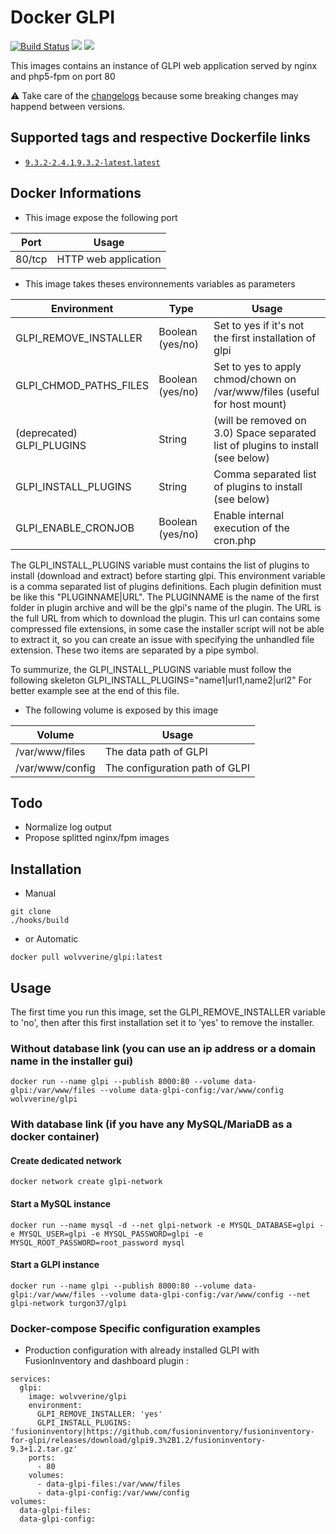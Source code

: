 # Docker GLPI

[![Build Status](https://travis-ci.com/Wolvverine/docker-glpi.svg?branch=master)](https://travis-ci.com/Wolvverine/docker-glpi)
[![](https://images.microbadger.com/badges/image/Wolvverine/glpi.svg)](https://microbadger.com/images/Wolvverine/glpi "Get your own image badge on microbadger.com")
[![](https://images.microbadger.com/badges/version/Wolvverine/glpi.svg)](https://microbadger.com/images/Wolvverine/glpi "Get your own version badge on microbadger.com")

This images contains an instance of GLPI web application served by nginx and php5-fpm on port 80

:warning: Take care of the [changelogs](CHANGELOG.md) because some breaking changes may happend between versions.

## Supported tags and respective Dockerfile links

* [`9.3.2-2.4.1`,`9.3.2-latest`,`latest`](https://github.com/Wolvverine/docker-glpi/blob/master/Dockerfile)


## Docker Informations

* This image expose the following port

| Port           | Usage                |
| -------------- | -------------------- |
| 80/tcp         | HTTP web application |

 * This image takes theses environnements variables as parameters

| Environment               | Type             | Usage                                                                           |
| --------------------------|----------------- | ------------------------------------------------------------------------------- |
| GLPI_REMOVE_INSTALLER     | Boolean (yes/no) | Set to yes if it's not the first installation of glpi                           |
| GLPI_CHMOD_PATHS_FILES    | Boolean (yes/no) | Set to yes to apply chmod/chown on /var/www/files (useful for host mount)       |
| (deprecated) GLPI_PLUGINS | String           | (will be removed on 3.0) Space separated list of plugins to install (see below) |
| GLPI_INSTALL_PLUGINS      | String           | Comma separated list of plugins to install (see below)                          |
| GLPI_ENABLE_CRONJOB       | Boolean (yes/no) | Enable internal execution of the cron.php                                       |


The GLPI_INSTALL_PLUGINS variable must contains the list of plugins to install (download and extract) before starting glpi.
This environment variable is a comma separated list of plugins definitions. Each plugin definition must be like this "PLUGINNAME|URL".
The PLUGINNAME is the name of the first folder in plugin archive and will be the glpi's name of the plugin.
The URL is the full URL from which to download the plugin. This url can contains some compressed file extensions, in some case the installer script will not be able to extract it, so you can create an issue with specifying the unhandled file extension.
These two items are separated by a pipe symbol.

To summurize, the GLPI_INSTALL_PLUGINS variable must follow the following skeleton GLPI_INSTALL_PLUGINS="name1|url1,name2|url2"
For better example see at the end of this file.

   * The following volume is exposed by this image

| Volume             | Usage                                            |
| ------------------ | ------------------------------------------------ |
| /var/www/files     | The data path of GLPI                            |
| /var/www/config    | The configuration path of GLPI                   |


## Todo

* Normalize log output
* Propose splitted nginx/fpm images

## Installation

* Manual

```
git clone
./hooks/build
```

* or Automatic

```
docker pull wolvverine/glpi:latest
```


## Usage

The first time you run this image, set the GLPI_REMOVE_INSTALLER variable to 'no', then after this first installation set it to 'yes' to remove the installer.

### Without database link (you can use an ip address or a domain name in the installer gui)

```
docker run --name glpi --publish 8000:80 --volume data-glpi:/var/www/files --volume data-glpi-config:/var/www/config wolvverine/glpi
```

### With database link (if you have any MySQL/MariaDB as a docker container)

#### Create dedicated network

```
docker network create glpi-network
```

#### Start a MySQL instance

```
docker run --name mysql -d --net glpi-network -e MYSQL_DATABASE=glpi -e MYSQL_USER=glpi -e MYSQL_PASSWORD=glpi -e MYSQL_ROOT_PASSWORD=root_password mysql
```

#### Start a GLPI instance

```
docker run --name glpi --publish 8000:80 --volume data-glpi:/var/www/files --volume data-glpi-config:/var/www/config --net glpi-network turgon37/glpi
```

### Docker-compose Specific configuration examples

* Production configuration with already installed GLPI with FusionInventory and dashboard plugin :

```
services:
  glpi:
    image: wolvverine/glpi
    environment:
      GLPI_REMOVE_INSTALLER: 'yes'
      GLPI_INSTALL_PLUGINS: 'fusioninventory|https://github.com/fusioninventory/fusioninventory-for-glpi/releases/download/glpi9.3%2B1.2/fusioninventory-9.3+1.2.tar.gz'
    ports:
      - 80
    volumes:
      - data-glpi-files:/var/www/files
      - data-glpi-config:/var/www/config
volumes:
  data-glpi-files:
  data-glpi-config:
```
